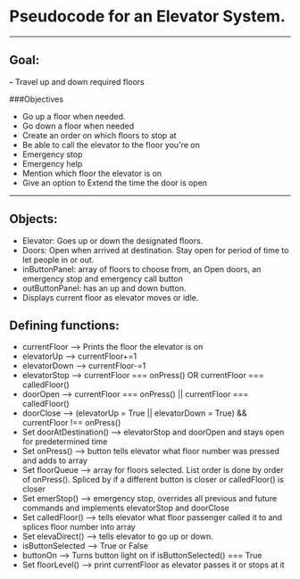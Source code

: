 # Pseudocode for an Elevator System.

---
## **Goal:**
**-** Travel up and down required floors

###Objectives
- Go up a floor when needed.
- Go down a floor when needed
- Create an order on which floors to stop at
- Be able to call the elevator to the floor you're on
- Emergency stop
- Emergency help
- Mention which floor the elevator is on
- Give an option to Extend the time the door is open

---
## Objects:
- Elevator: Goes up or down the designated floors.
- Doors: Open when arrived at destination. Stay open for period of time to let people in or out.
- inButtonPanel: array of floors to choose from, an Open doors, an emergency stop and emergency call button
- outButtonPanel: has an up and down button.
- Displays current floor as elevator moves or idle.
## Defining functions:
- currentFloor --> Prints the floor the elevator is on
- elevatorUp --> currentFloor+=1
- elevatorDown --> currentFloor-=1
- elevatorStop --> currentFloor === onPress() OR currentFloor === calledFloor()
- doorOpen --> currentFloor === onPress() || currentFloor === calledFloor()
- doorClose --> (elevatorUp = True || elevatorDown = True) && currentFloor !== onPress()
- Set doorAtDestination() --> elevatorStop and doorOpen and stays open for predetermined time
- Set onPress() --> button tells elevator what floor number was pressed and adds to array
- Set floorQueue --> array for floors selected. List order is done by order of onPress(). Spliced by if a different button is closer or calledFloor() is closer
- Set emerStop() --> emergency stop, overrides all previous and future commands and implements elevatorStop and doorClose
- Set calledFloor() --> tells elevator what floor passenger called it to and splices floor number into array
- Set elevaDirect() --> tells elevator to go up or down.
- isButtonSelected --> True or False
- buttonOn --> Turns button light on if isButtonSelected() === True
- Set floorLevel()  --> print currentFloor as elevator passes it or stops at it

